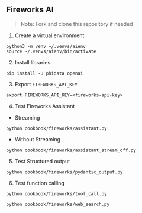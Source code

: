 ## Fireworks AI

> Note: Fork and clone this repository if needed

1. Create a virtual environment

```shell
python3 -m venv ~/.venvs/aienv
source ~/.venvs/aienv/bin/activate
```

2. Install libraries

```shell
pip install -U phidata openai
```

3. Export `FIREWORKS_API_KEY`

```text
export FIREWORKS_API_KEY=<fireworks-api-key>
```

4. Test Fireworks Assistant

- Streaming

```shell
python cookbook/fireworks/assistant.py
```

- Without Streaming

```shell
python cookbook/fireworks/assistant_stream_off.py
```

5. Test Structured output

```shell
python cookbook/fireworks/pydantic_output.py
```

6. Test function calling

```shell
python cookbook/fireworks/tool_call.py
```

```shell
python cookbook/fireworks/web_search.py
```
